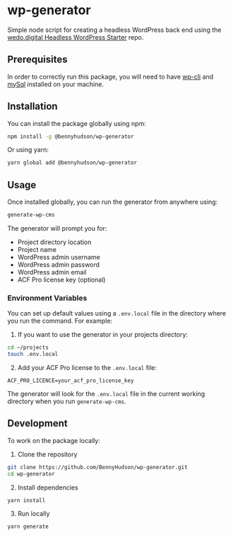 # wp-generator

Simple node script for creating a headless WordPress back end using the [wedo.digital Headless WordPress Starter](https://github.com/BennyHudson/wedo-headless-starter) repo.

## Prerequisites

In order to correctly run this package, you will need to have [wp-cli](https://wp-cli.org/) and [mySql](https://dev.mysql.com/doc/refman/8.4/en/mysql.html) installed on your machine.

## Installation

You can install the package globally using npm:

```bash
npm install -g @bennyhudson/wp-generator
```

Or using yarn:

```bash
yarn global add @bennyhudson/wp-generator
```

## Usage

Once installed globally, you can run the generator from anywhere using:

```bash
generate-wp-cms
```

The generator will prompt you for:

- Project directory location
- Project name
- WordPress admin username
- WordPress admin password
- WordPress admin email
- ACF Pro license key (optional)

### Environment Variables

You can set up default values using a `.env.local` file in the directory where you run the command. For example:

1. If you want to use the generator in your projects directory:

```bash
cd ~/projects
touch .env.local
```

2. Add your ACF Pro license to the `.env.local` file:

```env
ACF_PRO_LICENCE=your_acf_pro_license_key
```

The generator will look for the `.env.local` file in the current working directory when you run `generate-wp-cms`.

## Development

To work on the package locally:

1. Clone the repository

```bash
git clone https://github.com/BennyHudson/wp-generator.git
cd wp-generator
```

2. Install dependencies

```bash
yarn install
```

3. Run locally

```bash
yarn generate
```
